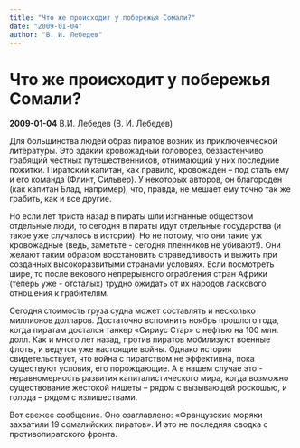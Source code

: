 ```yaml
---
title: "Что же происходит у побережья Сомали?"
date: "2009-01-04"
author: "В. И. Лебедев"
---
```


# Что же происходит у побережья Сомали?

**2009-01-04** В.И. Лебедев (В. И. Лебедев)

Для большинства людей образ пиратов возник из приключенческой литературы. Это эдакий кровожадный головорез, беззастенчиво грабящий честных путешественников, отнимающий у них последние пожитки. Пиратский капитан, как правило, кровожаден – под стать ему и его команда (Флинт, Сильвер). У некоторых авторов, он благороден (как капитан Блад, например), что, правда, не мешает ему точно так же грабить, как и все другие.

Но если лет триста назад в пираты шли изгнанные обществом отдельные люди, то сегодня в пираты идут отдельные государства (и такое уже случалось в истории). Но не потому, что они такие уж кровожадные (ведь, заметьте - сегодня пленников не убивают!). Они желают таким образом восстановить справедливость и выжить при созданных высокоразвитыми странами условиях. Если посмотреть шире, то после векового непрерывного ограбления стран Африки (теперь уже - отсталых) трудно ожидать от их народов ласкового отношения к грабителям.

Сегодня стоимость груза судна может составлять и несколько миллионов долларов. Достаточно вспомнить ноябрь прошлого года, когда пиратам достался танкер «Сириус Стар» с нефтью на 100 млн. долл. Как и много лет назад, против пиратов мобилизуют военные флоты, и ведутся уже настоящие войны. Однако история свидетельствует, что война с пиратством не эффективна, пока существуют условия, его порождающие. А в нашем случае это - неравномерность развития капиталистического мира, когда возможно существование жестокой нищеты – рядом с вызывающей роскошью, и голода – рядом с излишествами.

Вот свежее сообщение. Оно озаглавлено: «Французские моряки захватили 19 сомалийских пиратов». И это не последняя сводка с противопиратского фронта.